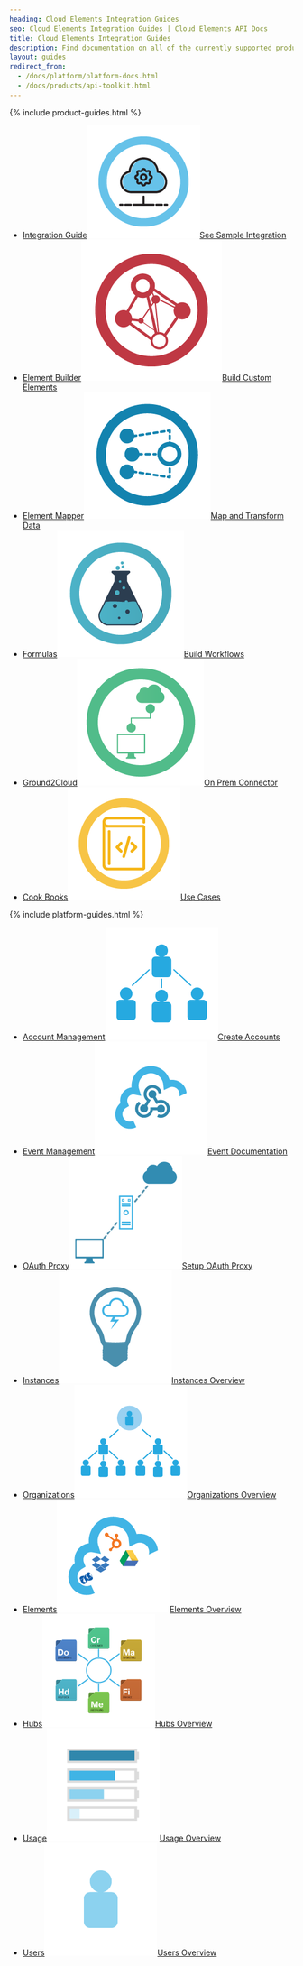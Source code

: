 ```yaml
---
heading: Cloud Elements Integration Guides
seo: Cloud Elements Integration Guides | Cloud Elements API Docs
title: Cloud Elements Integration Guides
description: Find documentation on all of the currently supported products.
layout: guides
redirect_from:
  - /docs/platform/platform-docs.html
  - /docs/products/api-toolkit.html
---
```


{% include product-guides.html %}

* [Integration Guide![Sample Integration](/assets/img/integration-guide.png)See Sample Integration](/docs/guides/integration-guide/overview.html)
* [Element Builder![Element Builder](/assets/img/element-builder-icon.png)Build Custom Elements](/docs/guides/element-builder/)
* [Element Mapper![Element Mapper](/assets/img/element-mapper-icon.png)Map and Transform Data](/docs/guides/element-mapper/)
* [Formulas![Formulas](/assets/img/formulas-icon.png)Build Workflows](/docs/guides/formulas/)
* [Ground2Cloud![Ground2Cloud](/assets/img/ground-2-cloud-icon.png)On Prem Connector](/docs/guides/ground-2-cloud/)
* [Cook Books![Cook Books](/assets/img/cookbook.png)Use Cases](/docs/guides/cook-books/home)

{% include platform-guides.html %}

* [Account Management![Account APIs](/assets/img/platform-icons/accounts.png)Create Accounts](/docs/guides/accounts/account-management.html)
* [Event Management![Event Management](/assets/img/platform-icons/events.png)Event Documentation](/docs/guides/event-management/)
* [OAuth Proxy![OAuth Proxy](/assets/img/platform-icons/oauth-proxy.png)Setup OAuth Proxy](/docs/guides/oauth-proxy/)
* [Instances![Instance APIs](/assets/img/platform-icons/instances.png)Instances Overview](/docs/guides/instances/)
* [Organizations![Organization APIs](/assets/img/platform-icons/organizations.png)Organizations Overview](/docs/guides/organizations/)
* [Elements![Element APIs](/assets/img/platform-icons/elements.png)Elements Overview](/docs/guides/elements/)
* [Hubs![Hub APIs](/assets/img/platform-icons/hubs.png)Hubs Overview](/docs/guides/hubs/)
* [Usage![Usage APIs](/assets/img/platform-icons/usage.png)Usage Overview](/docs/guides/usage/)
* [Users![Users APIs](/assets/img/platform-icons/users.png)Users Overview](/docs/guides/users/)
